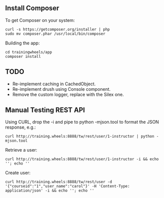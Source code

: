 Install Composer
----------------

To get Composer on your system:

    curl -s https://getcomposer.org/installer | php
    sudo mv composer.phar /usr/local/bin/composer

Building the app:

    cd trainingwheels/app
    composer install

TODO
----

* Re-implement caching in CachedObject.
* Re-implement drush using Console component.
* Remove the custom logger, replace with the Silex one.


Manual Testing REST API
-----------------------

Using CURL, drop the -i and pipe to python -mjson.tool to format the JSON response, e.g.:

    curl http://training.wheels:8888/tw/rest/user/1-instructor | python -mjson.tool

Retrieve a user:

    curl http://training.wheels:8888/tw/rest/user/1-instructor -i && echo ''; echo ''

Create user:

    curl http://training.wheels:8888/tw/rest/user -d '{"courseid":"1","user_name":"carol"}' -H 'Content-Type: application/json' -i && echo ''; echo ''


